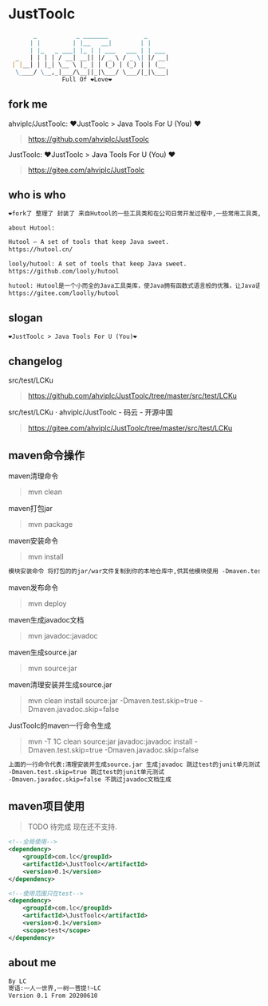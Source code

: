 # JustToolc

```markdown
       _           _ _______          _      
      | |         | |__   __|        | |     
      | |_   _ ___| |_ | | ___   ___ | | ___ 
  _   | | | | / __| __|| |/ _ \ / _ \| |/ __|
 | |__| | |_| \__ \ |_ | | (_) | (_) | | (__ 
  \____/ \__,_|___/\__||_|\___/ \___/|_|\___|
               Full Of ❤Love❤                                                           
```

## fork me
ahviplc/JustToolc: ❤JustToolc > Java Tools For U (You) ❤
> https://github.com/ahviplc/JustToolc

JustToolc: ❤JustToolc > Java Tools For U (You) ❤
> https://gitee.com/ahviplc/JustToolc

## who is who
```markdown
❤fork了 整理了 封装了 来自Hutool的一些工具类和在公司日常开发过程中,一些常用工具类,针对公司开发项目需求的工具类❤

about Hutool:

Hutool — A set of tools that keep Java sweet.
https://hutool.cn/

looly/hutool: A set of tools that keep Java sweet.
https://github.com/looly/hutool

hutool: Hutool是一个小而全的Java工具类库，使Java拥有函数式语言般的优雅，让Java语言也可以“甜甜的”。
https://gitee.com/loolly/hutool
```

## slogan
```markdown
❤JustToolc > Java Tools For U (You)❤
```

## changelog 
src/test/LCKu
> https://github.com/ahviplc/JustToolc/tree/master/src/test/LCKu

src/test/LCKu · ahviplc/JustToolc - 码云 - 开源中国
> https://gitee.com/ahviplc/JustToolc/tree/master/src/test/LCKu

## maven命令操作
maven清理命令 
> mvn clean

maven打包jar 
> mvn package

maven安装命令 
> mvn install

```markdown
模块安装命令 将打包的的jar/war文件复制到你的本地仓库中,供其他模块使用 -Dmaven.test.skip=true 跳过测试(同时会跳过test compile)
```

maven发布命令 
> mvn deploy

maven生成javadoc文档 
> mvn javadoc:javadoc

maven生成source.jar 
> mvn source:jar

maven清理安装并生成source.jar 
> mvn clean install source:jar -Dmaven.test.skip=true -Dmaven.javadoc.skip=false

JustToolc的maven一行命令生成 
>  mvn -T 1C clean source:jar javadoc:javadoc install -Dmaven.test.skip=true -Dmaven.javadoc.skip=false

```markdown
上面的一行命令代表:清理安装并生成source.jar 生成javadoc 跳过test的junit单元测试 不跳过javadoc文档生成
-Dmaven.test.skip=true 跳过test的junit单元测试
-Dmaven.javadoc.skip=false 不跳过javadoc文档生成
```

## maven项目使用
> TODO 待完成 现在还不支持.
```xml
<!--全局使用-->
<dependency>
    <groupId>com.lc</groupId>
    <artifactId>\JustToolc</artifactId>
    <version>0.1</version>
</dependency>

<!--使用范围只在test-->
<dependency>
    <groupId>com.lc</groupId>
    <artifactId>\JustToolc</artifactId>
    <version>0.1</version>
    <scope>test</scope>
</dependency>
```
## about me
```markdown
By LC
寄语:一人一世界,一树一菩提!~LC
Version 0.1 From 20200610 
```

